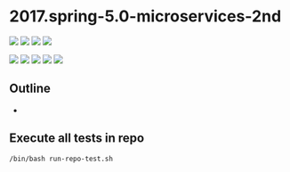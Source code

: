 # 2017.spring-5.0-microservices-2nd

![](https://img.shields.io/badge/language-xxx-blue)
![](https://img.shields.io/badge/technology-xxx,%20xxx-blue)
![](https://img.shields.io/badge/development%20year-2021-orange)
![](https://img.shields.io/badge/contributor-shijian%20su-purple)

![](https://img.shields.io/github/languages/top/shijiansu/2017.spring-5.0-microservices-2nd)
![](https://img.shields.io/github/languages/count/shijiansu/2017.spring-5.0-microservices-2nd)
![](https://img.shields.io/github/languages/code-size/shijiansu/2017.spring-5.0-microservices-2nd)
![](https://img.shields.io/github/repo-size/shijiansu/2017.spring-5.0-microservices-2nd)
![](https://img.shields.io/github/last-commit/shijiansu/2017.spring-5.0-microservices-2nd?color=red)

## Outline

- 

## Execute all tests in repo

`/bin/bash run-repo-test.sh`
